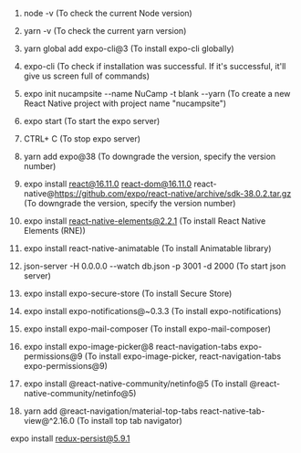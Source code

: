 1. node -v
(To check the current Node version)

2. yarn -v
(To check the current yarn version)

3. yarn global add expo-cli@3
(To install expo-cli globally)

4. expo-cli
(To check if installation was successful. If it's successful, it'll give us screen full of commands)

5. expo init nucampsite --name NuCamp -t blank --yarn
(To create a new React Native project with project name "nucampsite")

6. expo start
(To start the expo server)

7. CTRL+ C
(To stop expo server)

8. yarn add expo@38
(To downgrade the version, specify the version number)

9. expo install react@16.11.0 react-dom@16.11.0 react-native@https://github.com/expo/react-native/archive/sdk-38.0.2.tar.gz
(To downgrade the version, specify the version number)

10. expo install react-native-elements@2.2.1
(To install React Native Elements (RNE))

11. expo install react-native-animatable
(To install Animatable library)

12. json-server -H 0.0.0.0 --watch db.json -p 3001 -d 2000
(To start json server)

13. expo install expo-secure-store
(To install Secure Store)

14. expo install expo-notifications@~0.3.3
(To install expo-notifications)

15. expo install expo-mail-composer
(To install expo-mail-composer)

16. expo install expo-image-picker@8 react-navigation-tabs expo-permissions@9
(To install expo-image-picker, react-navigation-tabs expo-permissions@9)

17. expo install @react-native-community/netinfo@5
(To  install @react-native-community/netinfo@5)

18. yarn add @react-navigation/material-top-tabs react-native-tab-view@^2.16.0
(To install top tab navigator)





expo install redux-persist@5.9.1
